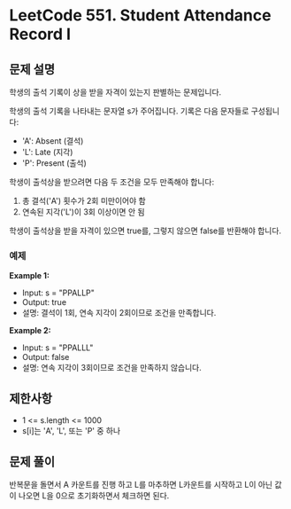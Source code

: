 # LeetCode 551. Student Attendance Record I

## 문제 설명

학생의 출석 기록이 상을 받을 자격이 있는지 판별하는 문제입니다.

학생의 출석 기록을 나타내는 문자열 s가 주어집니다. 기록은 다음 문자들로 구성됩니다:

- 'A': Absent (결석)
- 'L': Late (지각)
- 'P': Present (출석)

학생이 출석상을 받으려면 다음 두 조건을 모두 만족해야 합니다:

1. 총 결석('A') 횟수가 2회 미만이어야 함
2. 연속된 지각('L')이 3회 이상이면 안 됨

학생이 출석상을 받을 자격이 있으면 true를, 그렇지 않으면 false를 반환해야 합니다.

### 예제

**Example 1:**

- Input: s = "PPALLP"
- Output: true
- 설명: 결석이 1회, 연속 지각이 2회이므로 조건을 만족합니다.

**Example 2:**

- Input: s = "PPALLL"
- Output: false
- 설명: 연속 지각이 3회이므로 조건을 만족하지 않습니다.

## 제한사항

- 1 <= s.length <= 1000
- s[i]는 'A', 'L', 또는 'P' 중 하나

## 문제 풀이

반복문을 돌면서 A 카운트를 진행 하고 L를 마추하면 L카운트를 시작하고 L이 아닌 값이 나오면 L을 0으로 초기화하면서 체크하면 된다.
